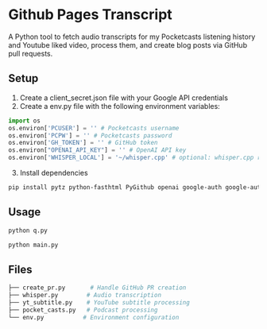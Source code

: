 # Github Pages Transcript

A Python tool to fetch audio transcripts for my Pocketcasts listening history and Youtube liked video, process them, and create blog posts via GitHub pull requests.

## Setup

1. Create a client_secret.json file with your Google API credentials
2. Create a env.py file with the following environment variables:

```python
import os
os.environ['PCUSER'] = '' # Pocketcasts username
os.environ['PCPW'] = '' # Pocketcasts password
os.environ['GH_TOKEN'] = '' # GitHub token
os.environ["OPENAI_API_KEY"] = '' # OpenAI API key
os.environ['WHISPER_LOCAL'] = '~/whisper.cpp' # optional: whisper.cpp repo path
```

3. Install dependencies

```sh
pip install pytz python-fasthtml PyGithub openai google-auth google-auth-oauthlib google-auth-httplib2 google-api-python-client youtube-transcript-api
```

## Usage

```sh
python q.py
```

```sh
python main.py
```

## Files

```sh
├── create_pr.py       # Handle GitHub PR creation
├── whisper.py        # Audio transcription
├── yt_subtitle.py    # YouTube subtitle processing
├── pocket_casts.py   # Podcast processing
└── env.py           # Environment configuration
```

